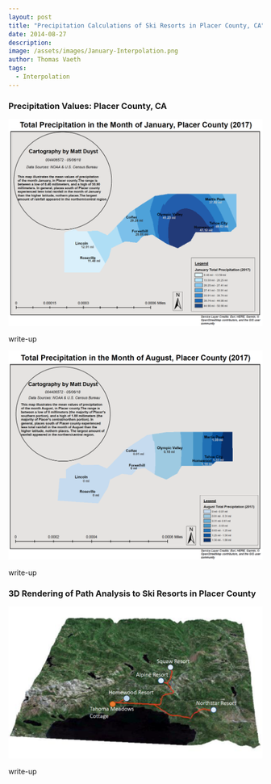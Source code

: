 ```yaml
---
layout: post
title: "Precipitation Calculations of Ski Resorts in Placer County, CA"
date: 2014-08-27
description: 
image: /assets/images/January-Interpolation.png
author: Thomas Vaeth
tags: 
  - Interpolation
---
```


### Precipitation Values: Placer County, CA

![Map GIS](/assets/images/January-Interpolation.png)

write-up

![Placeholder](/assets/images/August-Interpolation.png)

write-up

### 3D Rendering of Path Analysis to Ski Resorts in Placer County

![Placeholder](/assets/images/3d-Placer.png)

write-up